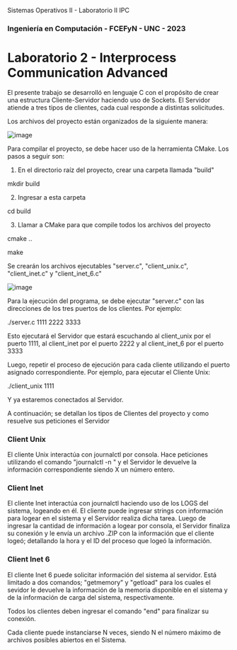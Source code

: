 Sistemas Operativos II - Laboratorio II IPC
###  Ingeniería en Computación - FCEFyN - UNC - 2023
# Laboratorio 2 - Interprocess Communication Advanced

El presente trabajo se desarrolló en lenguaje C con el propósito de crear una estructura Cliente-Servidor haciendo uso de Sockets. El Servidor atiende a tres tipos de clientes,
cada cual responde a distintas solicitudes.

Los archivos del proyecto están organizados de la siguiente manera:

![image](https://user-images.githubusercontent.com/66422394/236014175-6a8f3b5f-4fea-425c-9d9e-474780cf67b7.png)

Para compilar el proyecto, se debe hacer uso de la herramienta CMake. Los pasos a seguir son:

1) En el directorio raíz del proyecto, crear una carpeta llamada "build"
  
  mkdir build
  
2) Ingresar a esta carpeta

  cd build
  
3) Llamar a CMake para que compile todos los archivos del proyecto

  cmake ..
  
  make
  
Se crearán los archivos ejecutables "server.c", "client_unix.c", "client_inet.c" y "client_inet_6.c"

![image](https://user-images.githubusercontent.com/66422394/236014818-81ea8790-6675-4030-a914-0ee271d06b16.png)

Para la ejecución del programa, se debe ejecutar "server.c" con las direcciones de los tres puertos de los clientes. Por ejemplo:

  ./server.c 1111 2222 3333
  
Esto ejecutará el Servidor que estará escuchando al client_unix por el puerto 1111, al client_inet por el puerto 2222 y al client_inet_6 por el puerto 3333

Luego, repetir el proceso de ejecución para cada cliente utilizando el puerto asignado correspondiente. Por ejemplo, para ejecutar el Cliente Unix:

  ./client_unix 1111
  
Y ya estaremos conectados al Servidor.

A continuación; se detallan los tipos de Clientes del proyecto y como resuelve sus peticiones el Servidor

### Client Unix

  El cliente Unix interactúa con journalctl por consola. Hace peticiones utilizando el comando "journalctl -n <X>" y el Servidor le devuelve la información correspondiente siendo X un número entero.

### Client Inet

  El cliente Inet interactúa con journalctl haciendo uso de los LOGS del sistema, logeando en él. El cliente puede ingresar strings con información 
  para logear en el sistema y el Servidor realiza dicha tarea. Luego de ingresar la cantidad de información a logear por consola, el Servidor finaliza su conexión y le envía un archivo .ZIP con la información que el cliente logeó; detallando la hora y el ID del proceso que logeó la información. 
  
### Client Inet 6
  
  El cliente Inet 6 puede solicitar información del sistema al servidor. Está limitado a dos comandos; "getmemory" y "getload" para los cuales el sevidor
  le devuelve la información de la memoria disponible en el sistema y de la información de carga del sistema, respectivamente.
  
Todos los clientes deben ingresar el comando "end" para finalizar su conexión.
  
Cada cliente puede instanciarse N veces, siendo N el número máximo de archivos posibles abiertos en el Sistema.

